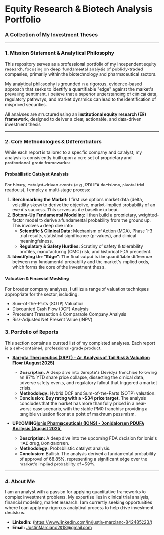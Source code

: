 # Equity Research & Biotech Analysis Portfolio
### A Collection of My Investment Theses

---

### 1. Mission Statement & Analytical Philosophy

This repository serves as a professional portfolio of my independent equity research, focusing on deep, fundamental analysis of publicly-traded companies, primarily within the biotechnology and pharmaceutical sectors.

My analytical philosophy is grounded in a rigorous, evidence-based approach that seeks to identify a quantifiable "edge" against the market's prevailing sentiment. I believe that a superior understanding of clinical data, regulatory pathways, and market dynamics can lead to the identification of mispriced securities.

All analyses are structured using an **institutional equity research (ER) framework**, designed to deliver a clear, actionable, and data-driven investment thesis.

---

### 2. Core Methodologies & Differentiators

While each report is tailored to a specific company and catalyst, my analysis is consistently built upon a core set of proprietary and professional-grade frameworks:

#### **Probabilistic Catalyst Analysis**
For binary, catalyst-driven events (e.g., PDUFA decisions, pivotal trial readouts), I employ a multi-stage process:
1.  **Benchmarking the Market:** I first use options market data (delta, volatility skew) to derive the objective, market-implied probability of an event's success. This serves as the baseline to beat.
2.  **Bottom-Up Fundamental Modeling:** I then build a proprietary, weighted-factor model to derive a fundamental probability from the ground up. This involves a deep dive into:
    *   **Scientific & Clinical Data:** Mechanism of Action (MOA), Phase 1-3 trial results, statistical significance (p-values), and clinical meaningfulness.
    *   **Regulatory & Safety Hurdles:** Scrutiny of safety & tolerability profiles, manufacturing (CMC) risk, and historical FDA precedent.
3.  **Identifying the "Edge":** The final output is the quantifiable difference between my fundamental probability and the market's implied odds, which forms the core of the investment thesis.

#### **Valuation & Financial Modeling**
For broader company analyses, I utilize a range of valuation techniques appropriate for the sector, including:
*   Sum-of-the-Parts (SOTP) Valuation
*   Discounted Cash Flow (DCF) Analysis
*   Precedent Transaction & Comparable Company Analysis
*   Risk-Adjusted Net Present Value (rNPV)

### 3. Portfolio of Reports

This section contains a curated list of my completed analyses. Each report is a self-contained, professional-grade product.

*   **[Sarepta Therapeutics (SRPT) - An Analysis of Tail Risk & Valuation Floor (August 2025)](/SRPT_Elevidys_Analysis)**
    *   **Description:** A deep dive into Sarepta's Elevidys franchise following an 87% YTD share price collapse, dissecting the clinical data, adverse safety events, and regulatory fallout that triggered a market crisis.
    *   **Methodology:** Hybrid DCF and Sum-of-the-Parts (SOTP) valuation.
    *   **Conclusion:** **Buy rating with a ~$34 price target.** The analysis concludes that the market has more than fully priced in a near-worst-case scenario, with the stable PMO franchise providing a tangible valuation floor at a point of maximum pessimism.

*   **UPCOMING[Ionis Pharmaceuticals (IONS) - Donidalorsen PDUFA Analysis (August 2025)](/IONS_Donidalorsen_PDUFA)**
    *   **Description:** A deep dive into the upcoming FDA decision for Ionis's HAE drug, Donidalorsen.
    *   **Methodology:** Probabilistic catalyst analysis.
    *   **Conclusion:** Bullish. The analysis derived a fundamental probability of approval of 68.85%, representing a significant edge over the market's implied probability of ~58%.

---

### 4. About Me

I am an analyst with a passion for applying quantitative frameworks to complex investment problems. My expertise lies in clinical trial analysis, financial modeling, market research. I am currently seeking opportunities where I can apply my rigorous analytical process to help drive investment decisions.

*   **LinkedIn:** (https://www.linkedin.com/in/justin-marciano-842485223/)
*   **Email:** JustinMarciano2018@gmail.com
